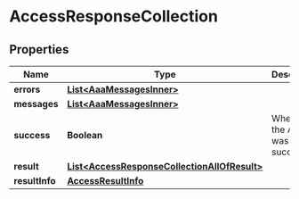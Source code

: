 

# AccessResponseCollection


## Properties

| Name | Type | Description | Notes |
|------------ | ------------- | ------------- | -------------|
|**errors** | [**List&lt;AaaMessagesInner&gt;**](AaaMessagesInner.md) |  |  |
|**messages** | [**List&lt;AaaMessagesInner&gt;**](AaaMessagesInner.md) |  |  |
|**success** | **Boolean** | Whether the API call was successful |  |
|**result** | [**List&lt;AccessResponseCollectionAllOfResult&gt;**](AccessResponseCollectionAllOfResult.md) |  |  [optional] |
|**resultInfo** | [**AccessResultInfo**](AccessResultInfo.md) |  |  [optional] |




